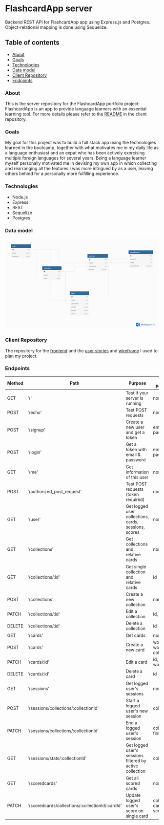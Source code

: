 # FlashcardApp server

Backend REST API for FlashcardApp app using Express.js and Postgres. Object-relational mapping is done using Sequelize.

## Table of contents

- [About](#about)
- [Goals](#goals)
- [Technologies](#technologies) <!-- - [Demo](#demo) -->
- [Data model](#data-model)
- [Client Repository](#client-repository)
- [Endpoints](#endpoints)

### About

This is the server repository for the FlashcardApp portfolio project: FlashcardApp is an app to provide language learners with an essential learning tool. For more details please refer to the [README](https://github.com/n-lusano/flashcardapp-client/blob/development/README.md) in the client repository.

<!-- NB THE UPDATED LINKS WITH CORRECT MASTER BRANCH! -->

### Goals

My goal for this project was to build a full stack app using the technologies learned in the bootcamp, together with what motivates me in my daily life as a language enthusiast and an expat who has been actively exercising multiple foreign languages for several years. Being a language learner myself personally motivated me in devising my own app in which collecting and rearranging all the features I was more intrigued by as a user, leaving others behind for a personally more fulfilling experience.

### Technologies

- Node.js
- Express
- REST
- Sequelize
- Postgres

### Data model

![Data model](https://github.com/n-lusano/flashcardapp-server/blob/development/DATABASE_MODEL.png?raw=true)

<!-- NB CHECK LINKS LATER -->

### Client Repository

The repository for the [frontend](https://github.com/n-lusano/flashcardapp-client) and the [user stories](https://github.com/n-lusano/flashcardapp-client/projects/1) and [wireframe](https://github.com/n-lusano/flashcardapp-client/blob/development/WIREFRAME.png) I used to plan my project.

<!-- NB CHECK LINKS LATER -->

### Endpoints

| Method | Path                                             | Purpose                                                  | required parameters                 | auth |
| ------ | ------------------------------------------------ | -------------------------------------------------------- | ----------------------------------- | ---- |
| GET    | '/'                                              | Test if your server is running                           | none                                | no   |
| POST   | '/echo'                                          | Test POST requests                                       | none                                | no   |
| POST   | '/signup'                                        | Create a new user and get a token                        | email, name, password               | no   |
| POST   | '/login'                                         | Get a token with email & password                        | email, password                     | no   |
| GET    | '/me'                                            | Get information of this user                             | none                                | yes  |
| POST   | '/authorized_post_request'                       | Test POST requests (token required)                      | none                                | yes  |
| GET    | '/user'                                          | Get logged user collections, cards, sessions, scores     | none                                | yes  |
| GET    | '/collections'                                   | Get collections and relative cards                       | none                                | no   |
| GET    | '/collections/:id'                               | Get single collection and relative cards                 | id                                  | no   |
| POST   | '/collections'                                   | Create a new collection                                  | name                                | yes  |
| PATCH  | '/collections/:id'                               | Edit a collection                                        | id, name                            | yes  |
| DELETE | '/collections/:id'                               | Delete a collection                                      | id                                  | yes  |
| GET    | '/cards'                                         | Get cards                                                | none                                | no   |
| POST   | '/cards'                                         | Create a new card                                        | wordEn, wordNl, collectionId        | yes  |
| PATCH  | '/cards/:id'                                     | Edit a card                                              | id, wordEn, wordNl                  | yes  |
| DELETE | '/cards/:id'                                     | Delete a card                                            | id                                  | yes  |
| GET    | '/sessions'                                      | Get logged user's sessions                               | none                                | yes  |
| POST   | '/sessions/collections/:collectionId'            | Start a logged user's new session                        | collectionId                        | yes  |
| PATCH  | '/sessions/collections/:collectionId'            | End a logged user's session                              | collectionId, finished              | yes  |
| GET    | '/sessions/stats/:collectionId'                  | Get logged user's sessions filtered by active collection | collectionId                        | yes  |
| GET    | '/scoredcards'                                   | Get all scored cards                                     | none                                | yes  |
| PATCH  | '/scoredcards/collections/:collectionId/:cardId' | Update logged user's score on single card                | collectionId, cardId, scoredCorrect | yes  |
